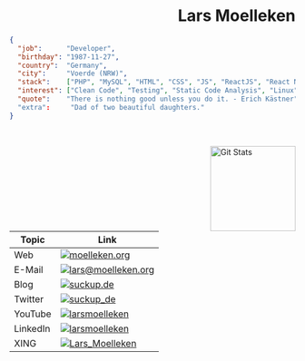 <h1 align="right">Lars Moelleken</h1>


```json
{
  "job":      "Developer",
  "birthday": "1987-11-27",
  "country":  "Germany",
  "city":     "Voerde (NRW)",
  "stack":    ["PHP", "MySQL", "HTML", "CSS", "JS", "ReactJS", "React Native", "jQuery", "Bash", "..."],
  "interest": ["Clean Code", "Testing", "Static Code Analysis", "Linux", "..."], 
  "quote":    "There is nothing good unless you do it. - Erich Kästner"
  "extra":     "Dad of two beautiful daughters."
}
```

<br>

<a href="https://github.com/voku"><img alt="Git Stats" src="https://github-readme-stats.vercel.app/api?username=voku&show_icons=true" align="right" height="150" /></a>

<div align="left">

|  Topic | Link |
| ------------- | ------------- |
| Web  | <a target="_blank" href="https://moelleken.org/"><img src="https://img.shields.io/badge/moelleken.org-22a2b0?style=for-the-badge&logo=&logoColor=white" alt="moelleken.org"></a>  |
| E-Mail  | <a target="_blank" href="mailto:lars@moelleken.org"><img src="https://img.shields.io/badge/lars@moelleken.org-22a2b0?style=for-the-badge&logo=mail&logoColor=white" alt="lars@moelleken.org"></a>  |
| Blog  | <a target="_blank" href="https://suckup.de/"><img src="https://img.shields.io/badge/suckup.de-e44041?style=for-the-badge&logo=wordpress&logoColor=white" alt="suckup.de"></a>  |
| Twitter  | <a target="_blank" href="https://twitter.com/suckup_de/"><img src="https://img.shields.io/twitter/follow/suckup_de?style=for-the-badge&logo=twitter&color=1d9bf0" alt="suckup_de"></a>  |
| YouTube  | <a target="_blank" href="https://www.youtube.com/c/larsmoelleken"><img src="https://img.shields.io/youtube/channel/views/UC_IC80pLfGNdpzesacY2b6A?style=for-the-badge&logo=YouTube&color=FF0000" alt="larsmoelleken"></a>  |  
| LinkedIn  | <a target="_blank" href="https://www.linkedin.com/in/larsmoelleken/"><img src="https://img.shields.io/badge/larsmoelleken-0E76A8?style=for-the-badge&logo=LinkedIn&logoColor=white" alt="larsmoelleken"></a>  |
| XING  | <a target="_blank" href="https://www.xing.com/profile/Lars_Moelleken/"><img src="https://img.shields.io/badge/Lars_Moelleken-126567?style=for-the-badge&logo=XING&logoColor=white" alt="Lars_Moelleken"></a>  |

 </div>
